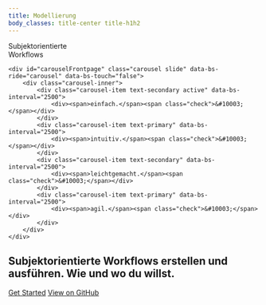 ```yaml
---
title: Modellierung
body_classes: title-center title-h1h2
---
```


<div id="frontpage">
    <span id="subjectoriented">Subjektorientierte</span>
    <div id="workflow">Workflows</div>

    <div id="carouselFrontpage" class="carousel slide" data-bs-ride="carousel" data-bs-touch="false">
        <div class="carousel-inner">
            <div class="carousel-item text-secondary active" data-bs-interval="2500">
                <div><span>einfach.</span><span class="check">&#10003;</span></div>
            </div>
            <div class="carousel-item text-primary" data-bs-interval="2500">
                <div><span>intuitiv.</span><span class="check">&#10003;</span></div>
            </div>
            <div class="carousel-item text-secondary" data-bs-interval="2500">
                <div><span>leichtgemacht.</span><span class="check">&#10003;</span></div>
            </div>
            <div class="carousel-item text-primary" data-bs-interval="2500">
                <div><span>agil.</span><span class="check">&#10003;</span></div>
            </div>
        </div>
    </div>
</div>

## Subjektorientierte Workflows erstellen und ausführen. Wie und wo du willst.

[Get Started](../modelling?classes=btn,btn-primary,btn-lg)
[View on GitHub](https://github.com/opensbpm/engine/?classes=btn,btn-primary,btn-lg) 
